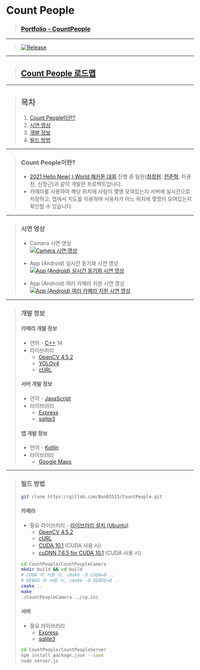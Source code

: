 # **Count People**

> ### **[Portfolio - CountPeople](http://banb.work/Portfolio/CountPeople)**

---

> [![Release](https://img.shields.io/badge/Release-v1.0-2F9D27?style=for-the-badge&logo=GitLab&logoColor=white)](https://gitlab.com/BanB3515/CountPeople/-/releases)

---

> ## **[Count People 로드맵](https://banb.notion.site/Count-People-f4ce902a65aa4c5e9aacc738ba5f0602)**

---

> ## **목차**
>
> 1. [Count People이란?](#Count-People이란)
> 2. [시연 영상](#시연-영상)
> 3. [개발 정보](#개발-정보)
> 4. [빌드 방법](#빌드-방법)

---

> ### **Count People이란?**
>
> -   [2021 Hello New( ) World 해커톤 대회](http://www.hellonewworld.co.kr/bbs/board.php?bo_table=51&wr_id=4) 진행 중 팀원([최정원](https://gitlab.com/BanB3515), [전준혁](https://github.com/zaqwsx2003), 이권찬, 신정근)과 같이 개발한 프로젝트입니다.
> -   카메라를 사용하여 해당 위치에 사람이 몇명 모여있는지 서버에 실시간으로 저장하고, 앱에서 지도를 이용하여 사용자가 어느 위치에 몇명이 모여있는지 확인할 수 있습니다.

---

> ### **시연 영상**
>
> -   Camera 시연 영상  
>     [![Camera 시연 영상](https://img.youtube.com/vi/OxkI2eLC19c/0.jpg)](https://youtu.be/OxkI2eLC19c)
>
> -   App (Android) 실시간 동기화 시연 영상  
>     [![App (Android) 실시간 동기화 시연 영상](https://img.youtube.com/vi/R7CbMyBE36g/0.jpg)](https://youtu.be/R7CbMyBE36g)
>
> -   App (Android) 여러 카메라 지원 시연 영상  
>     [![App (Android) 여러 카메라 지원 시연 영상](https://img.youtube.com/vi/z37i_sfI9qI/0.jpg)](https://youtu.be/z37i_sfI9qI)

---

> ### **개발 정보**
>
> #### **카메라 개발 정보**
>
> -   언어 - [C++](https://isocpp.org/) 14
> -   라이브러리
>     -   [OpenCV 4.5.2](https://opencv.org/releases/)
>     -   [YOLOv4](https://github.com/AlexeyAB/darknet)
>     -   [cURL](https://curl.se/)
>
> #### **서버 개발 정보**
>
> -   언어 - [JavaScript](https://developer.mozilla.org/ko/docs/Web/JavaScript)
> -   라이브러리
>     -   [Express](https://expressjs.com/)
>     -   [sqlite3](https://github.com/mapbox/node-sqlite3)
>
> #### **앱 개발 정보**
>
> -   언어 - [Kotlin](https://kotlinlang.org/)
> -   라이브러리
>     -   [Google Maps](https://developers.google.com/maps?hl=ko)

---

> ### **빌드 방법**
>
> ```bash
> git clone https://gitlab.com/BanB3515/CountPeople.git
> ```
>
> #### 카메라
>
> -   필요 라이브러리 - [라이브러리 설치 (Ubuntu)](https://www.notion.so/banb/Camera-0ca5a2353673492f98e6a7000e1b9831#4cdcbe62e4634116bc68adaee7c24285)
>     -   [OpenCV 4.5.2](https://opencv.org/releases/)
>     -   [cURL](https://curl.se/)
>     -   [CUDA 10.1](https://developer.nvidia.com/cuda-toolkit-archive) (CUDA 사용 시)
>     -   [cuDNN 7.6.5 for CUDA 10.1](https://developer.nvidia.com/cudnn) (CUDA 사용 시)
>
> ```bash
> cd CountPeople/CountPeopleCamera
> mkdir build && cd build
> # CUDA 미 사용 시, cmake -D CUDA=0 ..
> # DEBUG 미 사용 시, cmake -D DEBUG=0 ..
> cmake ..
> make
> ./CountPeopleCamera ../cp.ini
> ```
>
> #### 서버
>
> -   필요 라이브러리
>     -   [Express](https://expressjs.com/)
>     -   [sqlite3](https://github.com/mapbox/node-sqlite3)
>
> ```bash
> cd CountPeople/CountPeopleServer
> npm install package.json --save
> node server.js
> ```

